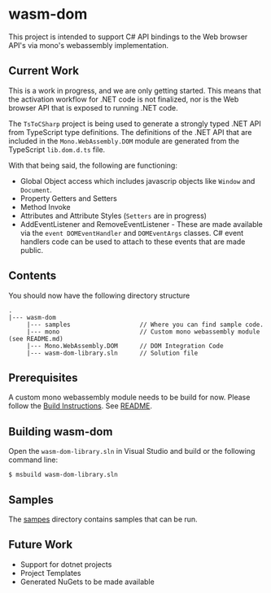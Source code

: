 # wasm-dom

This project is intended to support C# API bindings to the Web browser API's via mono's webassembly implementation.

## Current Work

This is a work in progress, and we are only getting started.   This means that the activation
workflow for .NET code is not finalized, nor is the Web browser API that is exposed to running .NET code.

The `TsToCSharp` project is being used to generate a strongly typed .NET API from TypeScript type definitions.  The definitions of the .NET API that are included in the `Mono.WebAssembly.DOM` module are generated from the TypeScript `lib.dom.d.ts` file. 

With that being said, the following are functioning:

- Global Object access which includes javascrip objects like `Window` and `Document`. 
- Property Getters and Setters
- Method Invoke
- Attributes and Attribute Styles (`Setters` are in progress)
- AddEventListener and RemoveEventListener - These are made available via the `event DOMEventHandler` and `DOMEventArgs` classes.  C# event handlers code can be used to attach to these events that are made public.
    
## Contents
You should now have the following directory structure

```
.
|--- wasm-dom                           
     |--- samples					// Where you can find sample code.	 
     |--- mono						// Custom mono webassembly module (see README.md)
     |--- Mono.WebAssembly.DOM 		// DOM Integration Code
     |--- wasm-dom-library.sln      // Solution file
```

## Prerequisites

A custom mono webassembly module needs to be build for now.  Please follow the [Build Instructions](./mono/README.md#building-custom-mono).  See [README](./mono/README.md).

## Building wasm-dom

Open the `wasm-dom-library.sln` in Visual Studio and build or the following command line:

```
$ msbuild wasm-dom-library.sln
``` 

## Samples

The [sampes](./samples) directory contains samples that can be run.

## Future Work

- Support for dotnet projects
- Project Templates
- Generated NuGets to be made available